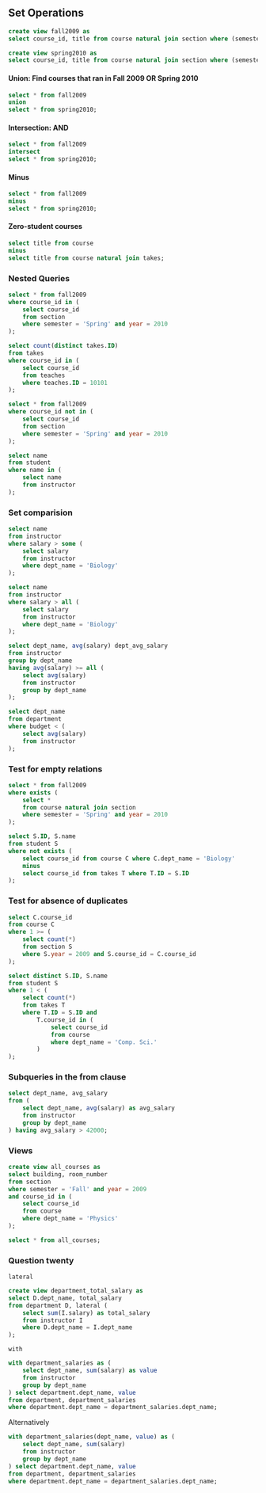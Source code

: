 ## Set Operations

```sql
create view fall2009 as
select course_id, title from course natural join section where (semester='Fall' and year=2009);

create view spring2010 as
select course_id, title from course natural join section where (semester='Spring' and year=2010);
```

#### Union: Find courses that ran in Fall 2009 OR Spring 2010
```sql
select * from fall2009 
union
select * from spring2010;
```

#### Intersection: AND
```sql
select * from fall2009 
intersect
select * from spring2010;
```

#### Minus
```sql
select * from fall2009 
minus
select * from spring2010;
```

#### Zero-student courses
```sql
select title from course
minus
select title from course natural join takes;
```


### Nested Queries

```sql
select * from fall2009
where course_id in (
    select course_id
    from section
    where semester = 'Spring' and year = 2010
);
```

```sql
select count(distinct takes.ID)
from takes
where course_id in (
    select course_id
    from teaches
    where teaches.ID = 10101
);
```

```sql
select * from fall2009 
where course_id not in (
    select course_id
    from section
    where semester = 'Spring' and year = 2010
);
```

```sql
select name
from student 
where name in (
    select name
    from instructor
);
```

### Set comparision

```sql
select name
from instructor
where salary > some (
    select salary
    from instructor
    where dept_name = 'Biology'
);
```

```sql
select name
from instructor
where salary > all (
    select salary
    from instructor
    where dept_name = 'Biology'
);
```

```sql
select dept_name, avg(salary) dept_avg_salary
from instructor
group by dept_name
having avg(salary) >= all (
    select avg(salary)
    from instructor
    group by dept_name
);
```

```sql
select dept_name
from department
where budget < (
    select avg(salary)
    from instructor
);
```

### Test for empty relations

```sql
select * from fall2009
where exists (
    select *
    from course natural join section
    where semester = 'Spring' and year = 2010
);
```

```sql
select S.ID, S.name
from student S
where not exists (
    select course_id from course C where C.dept_name = 'Biology'
    minus
    select course_id from takes T where T.ID = S.ID
);
```

### Test for absence of duplicates

```sql
select C.course_id
from course C
where 1 >= (
    select count(*)
    from section S
    where S.year = 2009 and S.course_id = C.course_id
);
```

```sql
select distinct S.ID, S.name
from student S
where 1 < (
    select count(*)
    from takes T
    where T.ID = S.ID and 
        T.course_id in (
            select course_id 
            from course
            where dept_name = 'Comp. Sci.'
        )
);
```

### Subqueries in the from clause

```sql
select dept_name, avg_salary
from (
    select dept_name, avg(salary) as avg_salary
    from instructor
    group by dept_name
) having avg_salary > 42000;
```

### Views

```sql
create view all_courses as 
select building, room_number
from section
where semester = 'Fall' and year = 2009
and course_id in (
    select course_id
    from course
    where dept_name = 'Physics'
);
```

```sql
select * from all_courses;
```

### Question twenty

`lateral`
```sql
create view department_total_salary as
select D.dept_name, total_salary
from department D, lateral (
    select sum(I.salary) as total_salary
    from instructor I
    where D.dept_name = I.dept_name
);
```

`with`
```sql
with department_salaries as (
    select dept_name, sum(salary) as value
    from instructor
    group by dept_name
) select department.dept_name, value
from department, department_salaries
where department.dept_name = department_salaries.dept_name;
```

Alternatively
```sql
with department_salaries(dept_name, value) as (
    select dept_name, sum(salary)
    from instructor
    group by dept_name
) select department.dept_name, value
from department, department_salaries
where department.dept_name = department_salaries.dept_name;
```